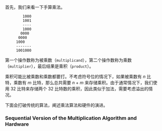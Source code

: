 首先，我们来看一下手算乘法。
```
        1000
        1001
        ----
        1000
       0000
      0000
     1000
     -------
     1001000
```
第一个操作数称为被乘数（`multiplicand`），第二个操作数称为乘数（`multiplier`），最后结果是乘积（`product`）。

乘积可能比被乘数和乘数都要打。不考虑符号位的情况下，如果被乘数有 $n$ 比特，乘数有 $m$ 比特，那么总共需要 $n+m$ 来存储乘积。由于通常情况下，我们使用 32 比特来存储两个 32 比特数的乘积，因此类似于加法，需要考虑溢出的情况。

下面会打破传统的算法，阐述乘法算法和硬件的演进。

### Sequential Version of the Multiplication Algorithm and Hardware
